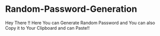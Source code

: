 # Random-Password-Generation
Hey There !! Here You can Generate Random Password and You can also Copy it to Your Clipboard and can Paste!! 
